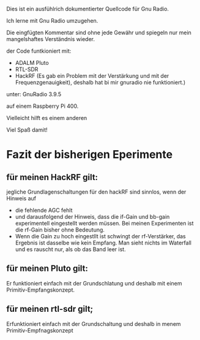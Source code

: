Dies ist ein ausfühlrich dokumentierter Quellcode für 
Gnu Radio.

Ich lerne mit Gnu Radio umzugehen. 

Die eingfügten Kommentar sind ohne jede Gewähr und spiegeln nur mein
mangelshaftes Verständnis wieder.

der Code funtkioniert mit: 

- ADALM Pluto 
- RTL-SDR
- HackRF (Es gab ein Problem mit der Verstärkung und mit der Frequenzgenauigkeit), deshalb hat bi mir gnuradio nie funktioniert.)

unter:
GnuRadio 3.9.5

auf einem Raspberry Pi 400.

Vielleicht hilft es einem anderen

Viel Spaß damit!

Fazit der bisherigen Eperimente
================================

für meinen HackRF gilt:
-----------------------
jegliche Grundlagenschaltungen für den hackRF sind sinnlos, wenn der Hinweis auf 
- die fehlende AGC fehlt 
- und darausfolgend der Hinweis, dass die if-Gain und bb-gain experimentell eingestellt werden müssen. Bei meinen 
Experimenten ist die rf-Gain bisher ohne Bedeutung.
- Wenn die Gain zu hoch eingestllt ist schwingt der rf-Verstärker, das Ergebnis ist dasselbe wie kein Empfang. Man sieht
nichts im Waterfall und es rauscht nur, als ob das Band leer ist.

für meinen Pluto gilt: 
-----------------------
Er funktioniert einfach mit der Grundschlatung und deshalb mit einem Primitiv-Empfangskonzept.

für meinen rtl-sdr gilt; 
------------------------
Erfunktioniert einfach mit der Grundschaltung und deshalb in menem Primitiv-Empfnagskonzept